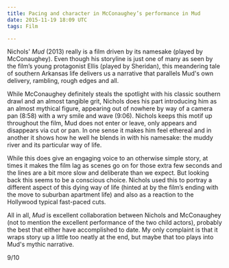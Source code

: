 ```yaml
---
title: Pacing and character in McConaughey’s performance in Mud
date: 2015-11-19 18:09 UTC
tags: Film

---
```


<!--
Contrast an actor/actress from this film with an actor/actress from a previous film and how their styles complement or contrast with the context of the film.

The pace of the film is the pace of Mud

Intro
Nichol's introduces us to mud in a mystical meandering way
This causes the film to lag a bit, but intentionally so
A stark comparison would be Nicholson's performance in One Flew over the Cuckoos Nest

Though
Visually you could hardly think of two different films, with One Flew Overs clean cut, everyone dressed in white with Mud where you can almost feel the gritty texture come right through the screen.
-->

Nichols' *Mud* (2013) really is a film driven by its namesake (played by McConaughey). Even though his storyline is just one of many as seen by the film’s young protagonist Ellis (played by Sheridan), this meandering tale of southern Arkansas life delivers us a narrative that parallels Mud's own delivery, rambling, rough edges and all.

While McConaughey definitely steals the spotlight with his classic southern drawl and an almost tangible grit, Nichols does his part introducing him as an almost mythical figure, appearing out of nowhere by way of a camera pan (8:58) with a wry smile and wave (9:06). Nichols keeps this motif up throughout the film, Mud does not enter or leave, only appears and disappears via cut or pan. In one sense it makes him feel ethereal and in another it shows how he well he blends in with his namesake: the muddy river and its particular way of life.

While this does give an engaging voice to an otherwise simple story, at times it makes the film lag as scenes go on for those extra few seconds and the lines are a bit more slow and deliberate than we expect. But looking back this seems to be a conscious choice. Nichols used this to portray a different aspect of this dying way of life (hinted at by the film’s ending with the move to suburban apartment life) and also as a reaction to the Hollywood typical fast-paced cuts.

All in all, *Mud* is excellent collaboration between Nichols and McConaughey (not to mention the excellent performance of the two child actors), probably the best that either have accomplished to date. My only complaint is that it wraps story up a little too neatly at the end, but maybe that too plays into Mud's mythic narrative.

9/10
